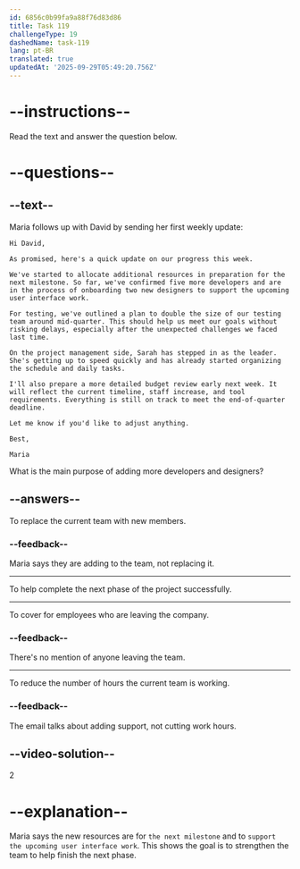 ```yaml
---
id: 6856c0b99fa9a88f76d83d86
title: Task 119
challengeType: 19
dashedName: task-119
lang: pt-BR
translated: true
updatedAt: '2025-09-29T05:49:20.756Z'
---
```


<!--READING-->

# --instructions--

Read the text and answer the question below.

# --questions--

## --text--

Maria follows up with David by sending her first weekly update:

`Hi David,`

`As promised, here's a quick update on our progress this week.`

`We've started to allocate additional resources in preparation for the next milestone. So far, we've confirmed five more developers and are in the process of onboarding two new designers to support the upcoming user interface work.`

`For testing, we've outlined a plan to double the size of our testing team around mid-quarter. This should help us meet our goals without risking delays, especially after the unexpected challenges we faced last time.`

`On the project management side, Sarah has stepped in as the leader. She's getting up to speed quickly and has already started organizing the schedule and daily tasks.`

`I'll also prepare a more detailed budget review early next week. It will reflect the current timeline, staff increase, and tool requirements. Everything is still on track to meet the end-of-quarter deadline.`

`Let me know if you'd like to adjust anything.`

`Best,`

`Maria`

What is the main purpose of adding more developers and designers?

## --answers--

To replace the current team with new members.

### --feedback--

Maria says they are adding to the team, not replacing it.

---

To help complete the next phase of the project successfully.

---

To cover for employees who are leaving the company.

### --feedback--

There's no mention of anyone leaving the team.

---

To reduce the number of hours the current team is working.

### --feedback--

The email talks about adding support, not cutting work hours.

## --video-solution--

2

# --explanation--

Maria says the new resources are for `the next milestone` and to `support the upcoming user interface work`. This shows the goal is to strengthen the team to help finish the next phase.
